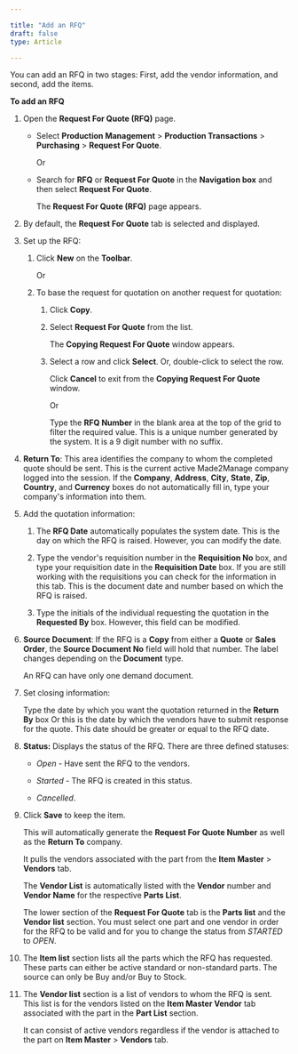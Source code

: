 ```yaml
---

title: "Add an RFQ"
draft: false
type: Article

---
```


You can add an RFQ in two stages: First, add the vendor information, and second, add the items.

**To add an RFQ**

1. Open the **Request For Quote (RFQ)** page.

    - Select **Production Management** > **Production Transactions** > **Purchasing** > **Request For Quote**.

        Or

    - Search for **RFQ** or **Request For Quote** in the **Navigation box** and then select **Request For Quote**.

       The **Request For Quote (RFQ)** page appears.

2. By default, the **Request For Quote** tab is selected and displayed.

3. Set up the RFQ:

    1. Click **New** on the **Toolbar**.

        Or

    2. To base the request for quotation on another request for quotation:

        1. Click **Copy**.

        2. Select **Request For Quote** from the list.

            The **Copying Request For Quote** window appears.

        3. Select a row and click **Select**. Or, double-click to select the row.

            Click **Cancel** to exit from the **Copying Request For Quote** window.

            Or

            Type the **RFQ Number** in the blank area at the top of the grid to filter the required value. This is a unique number generated by the system. It is a 9 digit number with no suffix.

4. **Return To**: This area identifies the company to whom the completed quote should be sent. This is the current active Made2Manage company logged into the session. If the **Company**, **Address**, **City**, **State**, **Zip**, **Country**, and **Currency** boxes do not automatically fill in, type your company's information into them.

5. Add the quotation information:

    1. The **RFQ Date** automatically populates the system date. This is the day on which the RFQ is raised. However, you can modify the date.

    2. Type the vendor's requisition number in the **Requisition No** box, and type your requisition date in the **Requisition Date** box. If you are still working with the requisitions you can check for the information in this tab. This is the document date and number based on which the RFQ is raised.

    3. Type the initials of the individual requesting the quotation in the **Requested By** box. However, this field can be modified.

6. **Source Document**: If the RFQ is a **Copy** from either a **Quote** or **Sales Order**, the **Source Document No** field will hold that number. The label changes depending on the **Document** type.

    An RFQ can have only one demand document.

7. Set closing information:

    Type the date by which you want the quotation returned in the **Return By** box Or this is the date by which the vendors have to submit response for the quote. This date should be greater or equal to the RFQ date.

8. **Status:** Displays the status of the RFQ. There are three defined statuses:

   - *Open* - Have sent the RFQ to the vendors.

   - *Started* - The RFQ is created in this status.

   - *Cancelled*.

9. Click **Save** to keep the item.

    This will automatically generate the **Request For Quote Number** as well as the **Return To** company.

    It pulls the vendors associated with the part from the **Item Master** > **Vendors** tab.

    The **Vendor List** is automatically listed with the **Vendor** number and **Vendor Name** for the respective **Parts List**.

    The lower section of the **Request For Quote** tab is the **Parts list** and the **Vendor list** section. You must select one part and one vendor in order for the RFQ to be valid and for you to change the status from *STARTED* to *OPEN*.

10. The **Item list** section lists all the parts which the RFQ has requested. These parts can either be active standard or non-standard parts. The source can only be Buy and/or Buy to Stock.

11. The **Vendor list** section is a list of vendors to whom the RFQ is sent. This list is for the vendors listed on the **Item Master Vendor** tab associated with the part in the **Part List** section.

    It can consist of active vendors regardless if the vendor is attached to the part on **Item Master** > **Vendors** tab.